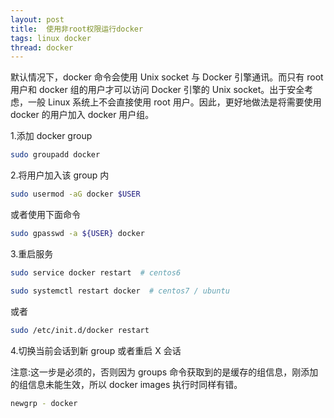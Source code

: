 ```yaml
---
layout: post
title:  使用非root权限运行docker
tags: linux docker
thread: docker
---
```

默认情况下，docker 命令会使用 Unix socket 与 Docker 引擎通讯。而只有 root 用户和 docker 组的用户才可以访问 Docker 引擎的 Unix socket。出于安全考虑，一般 Linux 系统上不会直接使用 root 用户。因此，更好地做法是将需要使用 docker 的用户加入 docker 用户组。

1.添加 docker group

```bash
sudo groupadd docker
```

2.将用户加入该 group 内

```bash
sudo usermod -aG docker $USER
```

或者使用下面命令

```bash
sudo gpasswd -a ${USER} docker
```

3.重启服务

```bash
sudo service docker restart  # centos6

sudo systemctl restart docker  # centos7 / ubuntu
```

或者

```bash
sudo /etc/init.d/docker restart
```

4.切换当前会话到新 group 或者重启 X 会话

注意:这一步是必须的，否则因为 groups 命令获取到的是缓存的组信息，刚添加的组信息未能生效，所以 docker images 执行时同样有错。

```bash
newgrp - docker
```
